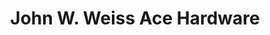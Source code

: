 ---
title: "John W. Weiss Ace Hardware"
url: /glenview/john-w-weiss-ace-hardware/
shop: doityourself
---